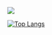 [![](https://github-readme-stats.vercel.app/api?username=sinnoorc&show_icons=true&title_color=00FF00&bg_color=22272E&icon_color=00FF00&text_color=FFFFFF&include_all_commits=false&count_private=true)](https://github.com/anuraghazra/github-readme-stats)


[![Top Langs](https://github-readme-stats.vercel.app/api/top-langs/?username=sinnoorc&hide=javascript,html&text_color=FFFFFF&bg_color=22272E)](https://github.com/anuraghazra/github-readme-stats)
